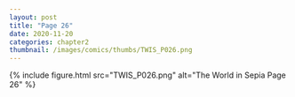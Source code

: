 ```yaml
---
layout: post
title: "Page 26"
date: 2020-11-20
categories: chapter2
thumbnail: /images/comics/thumbs/TWIS_P026.png
---
```


{% include figure.html src="TWIS_P026.png" alt="The World in Sepia Page 26" %}
